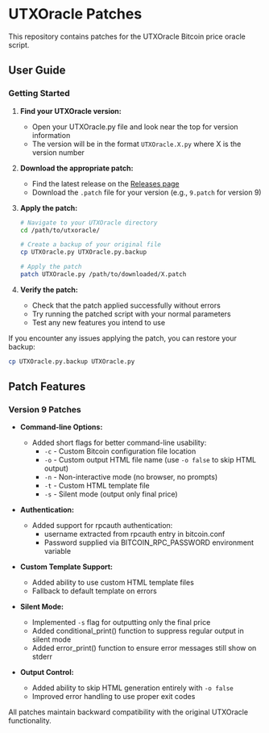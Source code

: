 # UTXOracle Patches

This repository contains patches for the UTXOracle Bitcoin price oracle script.

## User Guide

### Getting Started

1. **Find your UTXOracle version:**
   - Open your UTXOracle.py file and look near the top for version information
   - The version will be in the format `UTXOracle.X.py` where X is the version number

2. **Download the appropriate patch:**
   - Find the latest release on the [Releases page](https://github.com/username/misc-utxoracle-patches/releases)
   - Download the `.patch` file for your version (e.g., `9.patch` for version 9)

3. **Apply the patch:**
   ```bash
   # Navigate to your UTXOracle directory
   cd /path/to/utxoracle/

   # Create a backup of your original file
   cp UTXOracle.py UTXOracle.py.backup

   # Apply the patch
   patch UTXOracle.py /path/to/downloaded/X.patch
   ```

4. **Verify the patch:**
   - Check that the patch applied successfully without errors
   - Try running the patched script with your normal parameters
   - Test any new features you intend to use

If you encounter any issues applying the patch, you can restore your backup:
```bash
cp UTXOracle.py.backup UTXOracle.py
```

## Patch Features

### Version 9 Patches

- **Command-line Options:**
  - Added short flags for better command-line usability:
    - `-c` - Custom Bitcoin configuration file location
    - `-o` - Custom output HTML file name (use `-o false` to skip HTML output)
    - `-n` - Non-interactive mode (no browser, no prompts)
    - `-t` - Custom HTML template file
    - `-s` - Silent mode (output only final price)

- **Authentication:**
  - Added support for rpcauth authentication:
    - username extracted from rpcauth entry in bitcoin.conf
    - Password supplied via BITCOIN_RPC_PASSWORD environment variable

- **Custom Template Support:**
  - Added ability to use custom HTML template files
  - Fallback to default template on errors

- **Silent Mode:**
  - Implemented `-s` flag for outputting only the final price
  - Added conditional_print() function to suppress regular output in silent mode
  - Added error_print() function to ensure error messages still show on stderr

- **Output Control:**
  - Added ability to skip HTML generation entirely with `-o false`
  - Improved error handling to use proper exit codes

All patches maintain backward compatibility with the original UTXOracle functionality.
